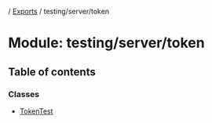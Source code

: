 [](../README.md) / [Exports](../modules.md) / testing/server/token

# Module: testing/server/token

## Table of contents

### Classes

- [TokenTest](../classes/testing_server_token.tokentest.md)
